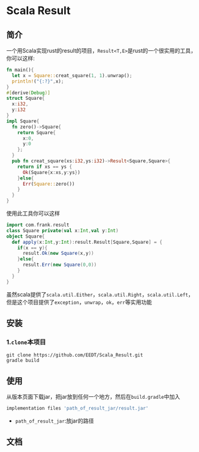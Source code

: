 # Scala Result

## 简介

一个用Scala实现rust的result的项目，`Result<T,E>`是rust的一个很实用的工具，你可以这样:

```Rust
fn main(){
  let x = Square::creat_square(1, 1).unwrap();
  println!("{:?}",x);
}
#[derive(Debug)]
struct Square{
  x:i32,
  y:i32
}
impl Square{
  fn zero()->Square{
    return Square{
      x:0,
      y:0
    };
  }
  pub fn creat_square(xs:i32,ys:i32)->Result<Square,Square>{
    return if xs == ys {
      Ok(Square{x:xs,y:ys})
    }else{
      Err(Square::zero())
    }
  }
}
```

使用此工具你可以这样

```scala
import com.frank.result
class Square private(val x:Int,val y:Int)
object Square{
  def apply(x:Int,y:Int):result.Result[Square,Square] = {
    if(x == y){
      result.Ok(new Square(x,y))
    }else{
      result.Err(new Square(0,0))
    }
  }
}
```

虽然scala提供了`scala.util.Either`，`scala.util.Right`，`scala.util.Left`，但是这个项目提供了`exception`，`unwrap`，`ok`，`err`等实用功能

## 安装

### 1.`clone`本项目

```shell script
git clone https://github.com/EEDT/Scala_Result.git
gradle build
```

## 使用

从版本页面下载jar，把jar放到任何一个地方，然后在`build.gradle`中加入

```groovy
implementation files 'path_of_result_jar/result.jar'
```

- `path_of_result_jar`:放jar的路径

## 文档

[](https://eedt.github.io/result_docs/)